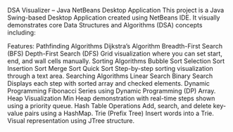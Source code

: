 DSA Visualizer – Java NetBeans Desktop Application
This project is a Java Swing-based Desktop Application created using NetBeans IDE. It visually demonstrates core Data Structures and Algorithms (DSA) concepts including:

Features:
Pathfinding Algorithms
Dijkstra’s Algorithm
Breadth-First Search (BFS)
Depth-First Search (DFS)
Grid visualization where you can set start, end, and wall cells manually.
Sorting Algorithms
Bubble Sort
Selection Sort
Insertion Sort
Merge Sort
Quick Sort
Step-by-step sorting visualization through a text area.
Searching Algorithms
Linear Search
Binary Search
Displays each step with sorted array and checked elements.
Dynamic Programming
Fibonacci Series using Dynamic Programming (DP) Array.
Heap Visualization
Min Heap demonstration with real-time steps shown using a priority queue.
Hash Table Operations
Add, search, and delete key-value pairs using a HashMap.
Trie (Prefix Tree)
Insert words into a Trie.
Visual representation using JTree structure.

